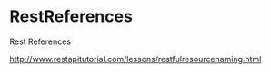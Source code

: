 # RestReferences
Rest References

http://www.restapitutorial.com/lessons/restfulresourcenaming.html

